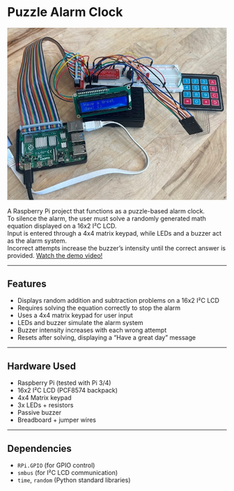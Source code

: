 # Puzzle Alarm Clock

![Circuit](circuit.jpg)

A Raspberry Pi project that functions as a puzzle-based alarm clock.  
To silence the alarm, the user must solve a randomly generated math equation displayed on a 16x2 I²C LCD.  
Input is entered through a 4x4 matrix keypad, while LEDs and a buzzer act as the alarm system.  
Incorrect attempts increase the buzzer’s intensity until the correct answer is provided. [Watch the demo video!](https://www.linkedin.com/posts/kmejia8_raspberrypi-gmu-coding-ugcPost-7323778073915514880-PnIz?utm_source=share&utm_medium=member_desktop&rcm=ACoAAEmpGjoB85BV-gSU9gzEFSoj5zF76vjq-20)

---

## Features
- Displays random addition and subtraction problems on a 16x2 I²C LCD  
- Requires solving the equation correctly to stop the alarm  
- Uses a 4x4 matrix keypad for user input  
- LEDs and buzzer simulate the alarm system  
- Buzzer intensity increases with each wrong attempt  
- Resets after solving, displaying a “Have a great day” message  

---

## Hardware Used
- Raspberry Pi (tested with Pi 3/4)  
- 16x2 I²C LCD (PCF8574 backpack)  
- 4x4 Matrix keypad  
- 3x LEDs + resistors  
- Passive buzzer  
- Breadboard + jumper wires  

---

## Dependencies
- `RPi.GPIO` (for GPIO control)  
- `smbus` (for I²C LCD communication)  
- `time`, `random` (Python standard libraries)  
